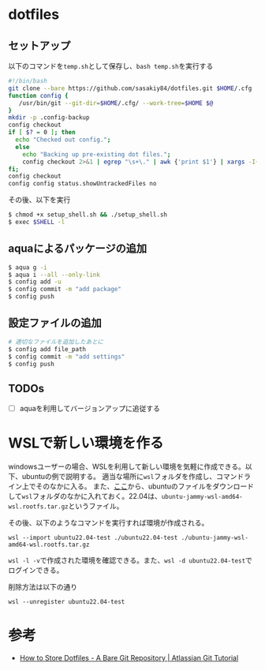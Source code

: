 # dotfiles
## セットアップ
以下のコマンドを`temp.sh`として保存し、`bash temp.sh`を実行する
```bash
#!/bin/bash
git clone --bare https://github.com/sasakiy84/dotfiles.git $HOME/.cfg
function config {
   /usr/bin/git --git-dir=$HOME/.cfg/ --work-tree=$HOME $@
}
mkdir -p .config-backup
config checkout
if [ $? = 0 ]; then
  echo "Checked out config.";
  else
    echo "Backing up pre-existing dot files.";
    config checkout 2>&1 | egrep "\s+\." | awk {'print $1'} | xargs -I{} mv {} .config-backup/{}
fi;
config checkout
config config status.showUntrackedFiles no
```

その後、以下を実行
```bash
$ chmod +x setup_shell.sh && ./setup_shell.sh
$ exec $SHELL -l
```

## aquaによるパッケージの追加
```bash
$ aqua g -i
$ aqua i --all --only-link
$ config add -u
$ config commit -m "add package"
$ config push
```

## 設定ファイルの追加
```bash
# 適切なファイルを追加したあとに
$ config add file_path
$ config commit -m "add settings"
$ config push
```

## TODOs
- [ ] aquaを利用してバージョンアップに追従する

# WSLで新しい環境を作る
windowsユーザーの場合、WSLを利用して新しい環境を気軽に作成できる。以下、ubuntuの例で説明する。
適当な場所に`wsl`フォルダを作成し、コマンドライン上でそのなかに入る。
また、[ここ](https://cloud-images.ubuntu.com/wsl/)から、ubuntuのファイルをダウンロードして`wsl`フォルダのなかに入れておく。22.04は、`ubuntu-jammy-wsl-amd64-wsl.rootfs.tar.gz`というファイル。

その後、以下のようなコマンドを実行すれば環境が作成される。
```
wsl --import ubuntu22.04-test ./ubuntu22.04-test ./ubuntu-jammy-wsl-amd64-wsl.rootfs.tar.gz
```

`wsl -l -v`で作成された環境を確認できる。また、`wsl -d ubuntu22.04-test`でログインできる。

削除方法は以下の通り
```
wsl --unregister ubuntu22.04-test
```

# 参考
- [How to Store Dotfiles - A Bare Git Repository | Atlassian Git Tutorial](https://www.atlassian.com/git/tutorials/dotfiles)
